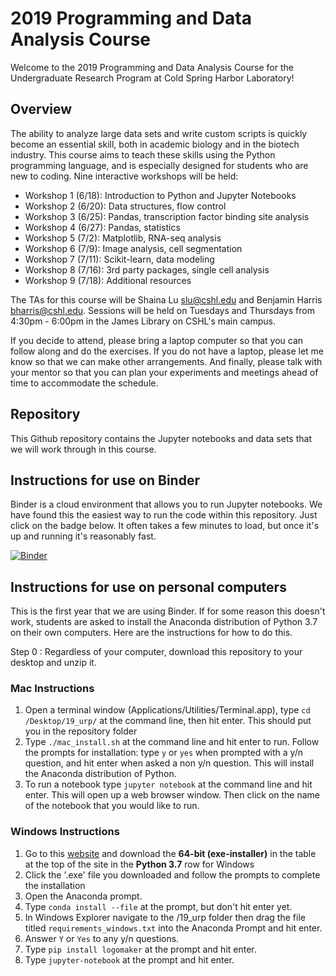 # 2019 Programming and Data Analysis Course

Welcome to the 2019 Programming and Data Analysis Course for the Undergraduate Research Program at Cold Spring Harbor Laboratory!

## Overview

The ability to analyze large data sets and write custom scripts is quickly become an essential skill, both in academic biology and in the biotech industry.  This course aims to teach these skills using the Python programming language, and is especially designed for students who are new to coding. Nine interactive workshops will be held:

- Workshop 1 (6/18): Introduction to Python and Jupyter Notebooks 
- Workshop 2 (6/20): Data structures, flow control
- Workshop 3 (6/25): Pandas, transcription factor binding site analysis
- Workshop 4 (6/27): Pandas, statistics
- Workshop 5 (7/2): Matplotlib, RNA-seq analysis
- Workshop 6 (7/9): Image analysis, cell segmentation
- Workshop 7 (7/11): Scikit-learn, data modeling
- Workshop 8 (7/16): 3rd party packages, single cell analysis
- Workshop 9 (7/18): Additional resources

The TAs for this course will be Shaina Lu <slu@cshl.edu> and Benjamin Harris <bharris@cshl.edu>. Sessions will be held on Tuesdays and Thursdays from 4:30pm - 6:00pm in the James Library on CSHL's main campus.

If you decide to attend, please bring a laptop computer so that you can follow along and do the exercises. If you do not have a laptop, please let me know  so that we can make other arrangements. And finally, please talk with your mentor so that you can plan your experiments and meetings ahead of time to accommodate the schedule. 

## Repository

This Github repository contains the Jupyter notebooks and data sets that we will work through in this course. 

## Instructions for use on Binder

Binder is a cloud environment that allows you to run Jupyter notebooks. We have found this the easiest way to run the code within this repository. Just click on the badge below. It often takes a few minutes to load, but once it's up and running it's reasonably fast. 

[![Binder](https://mybinder.org/badge_logo.svg)](https://mybinder.org/v2/gh/jbkinney/19_urp/master)

## Instructions for use on personal computers

This is the first year that we are using Binder. If for some reason this  doesn't work, students are asked to install the Anaconda distribution of Python 3.7 on their own computers. Here are the instructions for how to do this.

Step 0 : Regardless of your computer, download this repository to your desktop and unzip it.

### Mac Instructions

1. Open a terminal window (Applications/Utilities/Terminal.app), type `cd /Desktop/19_urp/` at the command line, then hit enter. This should put you in the repository folder
2. Type `./mac_install.sh` at the command line and hit enter to run. Follow the prompts for installation: type `y` or `yes` when prompted with a y/n question, and hit enter when asked a non y/n question. This will install the Anaconda distribution of Python.
3. To run a notebook type `jupyter notebook` at the command line and hit enter. This will open up a web browser window. Then click on the name of the notebook that you would like to run.

### Windows Instructions

1. Go to this [website](https://docs.conda.io/en/latest/miniconda.html) and download the **64-bit (exe-installer)** in the table at the top of the site in the **Python 3.7** row for Windows 
2. Click the '.exe' file you downloaded and follow the prompts to complete the installation
3. Open the Anaconda prompt.
4. Type `conda install --file` at the prompt, but don't hit enter yet.
5. In Windows Explorer navigate to the /19_urp folder then drag the file titled `requirements_windows.txt` into the Anaconda Prompt and hit enter.
6. Answer `Y` or `Yes` to any y/n questions.
7. Type `pip install logomaker` at the prompt and hit enter.
8. Type `jupyter-notebook` at the prompt and hit enter.
